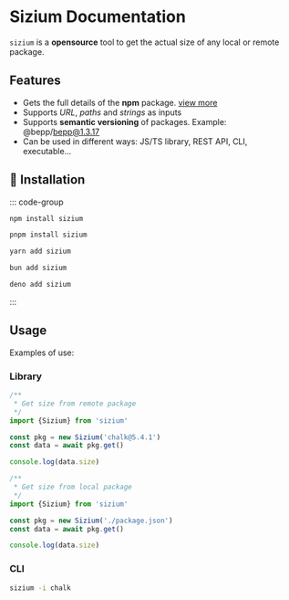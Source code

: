 # Sizium Documentation

`sizium` is a **opensource** tool to get the actual size of any local or remote package.

## Features

- Gets the full details of the **npm** package. [view more](/guide/core/api#siziumresponse)
- Supports _URL_, _paths_ and _strings_ as inputs
- Supports **semantic versioning** of packages. Example: @bepp/bepp@1.3.17
- Can be used in different ways: JS/TS library, REST API, CLI, executable...

## 🔑 Installation

::: code-group

```bash [npm]
npm install sizium
```

```bash [pnpm]
pnpm install sizium
```

```bash [yarn]
yarn add sizium
```

```bash [bun]
bun add sizium
```

```bash [deno]
deno add sizium
```

:::

## Usage

Examples of use:

### Library

```js twoslash
/**
 * Get size from remote package
 */
import {Sizium} from 'sizium'

const pkg = new Sizium('chalk@5.4.1')
const data = await pkg.get()

console.log(data.size)
```

```js twoslash
/**
 * Get size from local package
 */
import {Sizium} from 'sizium'

const pkg = new Sizium('./package.json')
const data = await pkg.get()

console.log(data.size)
```

### CLI

```bash
sizium -i chalk
```

